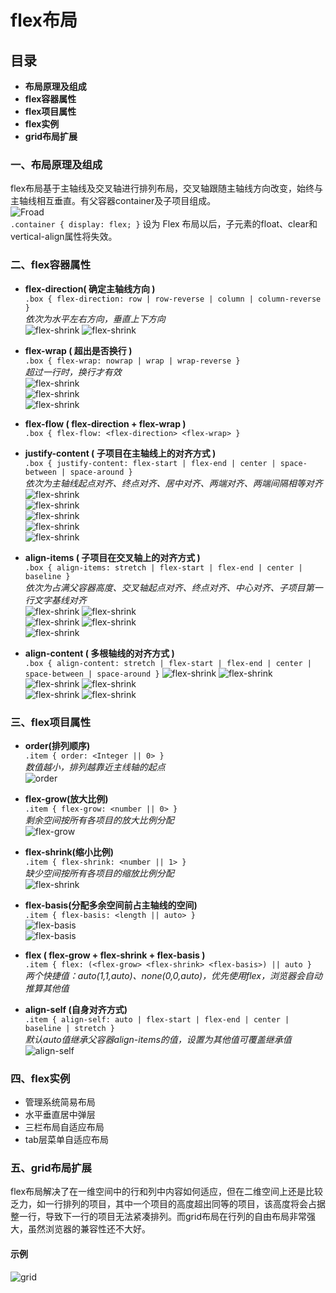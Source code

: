 # flex布局

## 目录
* **布局原理及组成**
* **flex容器属性**
* **flex项目属性**
* **flex实例**
* **grid布局扩展**

### 一、布局原理及组成

flex布局基于主轴线及交叉轴进行排列布局，交叉轴跟随主轴线方向改变，始终与主轴线相互垂直。有父容器container及子项目组成。<br>
![Froad](https://www.w3.org/TR/css-flexbox-1/images/flex-direction-terms.svg)<br>
``
.container {
    display: flex;
}
``
设为 Flex 布局以后，子元素的float、clear和vertical-align属性将失效。

### 二、flex容器属性
* **flex-direction( 确定主轴线方向 )**<br>
``
.box { flex-direction: row | row-reverse | column | column-reverse }
``<br>*依次为水平左右方向，垂直上下方向*<br>
![flex-shrink](https://pawellin.github.io/css-layout/img/row.png)
![flex-shrink](https://pawellin.github.io/css-layout/img/column.png)<br>

* **flex-wrap ( 超出是否换行 )**<br>
``
.box { flex-wrap: nowrap | wrap | wrap-reverse }
``<br>*超过一行时，换行才有效*<br>
![flex-shrink](https://pawellin.github.io/css-layout/img/nowrap.png)<br>
![flex-shrink](https://pawellin.github.io/css-layout/img/wrap.png)<br>
![flex-shrink](https://pawellin.github.io/css-layout/img/wrap-reverse.png)<br>

* **flex-flow ( flex-direction + flex-wrap )**<br>
``
.box { flex-flow: <flex-direction> <flex-wrap> }
``

* **justify-content   ( 子项目在主轴线上的对齐方式 )**<br>
``
.box { justify-content: flex-start | flex-end | center | space-between | space-around }
``<br>*依次为主轴线起点对齐、终点对齐、居中对齐、两端对齐、两端间隔相等对齐*<br>
![flex-shrink](https://pawellin.github.io/css-layout/img/flex-start.png)<br>
![flex-shrink](https://pawellin.github.io/css-layout/img/flex-end.png)<br>
![flex-shrink](https://pawellin.github.io/css-layout/img/center.png)<br>
![flex-shrink](https://pawellin.github.io/css-layout/img/space-between.png)<br>
![flex-shrink](https://pawellin.github.io/css-layout/img/space-around.png)<br>

* **align-items   ( 子项目在交叉轴上的对齐方式 )**<br>
``
.box { align-items: stretch | flex-start | flex-end | center | baseline }
``<br>*依次为占满父容器高度、交叉轴起点对齐、终点对齐、中心对齐、子项目第一行文字基线对齐*<br>
![flex-shrink](https://pawellin.github.io/css-layout/img/1stretch.png)
![flex-shrink](https://pawellin.github.io/css-layout/img/1flex-start.png)<br>
![flex-shrink](https://pawellin.github.io/css-layout/img/1flex-end.png)
![flex-shrink](https://pawellin.github.io/css-layout/img/1center.png)<br>
![flex-shrink](https://pawellin.github.io/css-layout/img/1baseline.png)<br>

* **align-content ( 多根轴线的对齐方式 )**<br>
``
.box { align-content: stretch | flex-start | flex-end | center | space-between | space-around }
``
![flex-shrink](https://pawellin.github.io/css-layout/img/stretch.png)
![flex-shrink](https://pawellin.github.io/css-layout/img/sflex-start.png)<br>
![flex-shrink](https://pawellin.github.io/css-layout/img/sflex-end.png)
![flex-shrink](https://pawellin.github.io/css-layout/img/scenter.png)<br>
![flex-shrink](https://pawellin.github.io/css-layout/img/sspace-between.png)
![flex-shrink](https://pawellin.github.io/css-layout/img/sspace-around.png)<br>

### 三、flex项目属性
* **order(排列顺序)**<br>
`
.item { order: <Integer || 0> }
`<br>*数值越小，排列越靠近主线轴的起点*<br>
![order](https://pawellin.github.io/css-layout/img/order.png)<br>

* **flex-grow(放大比例)**<br>
`
.item { flex-grow: <number || 0> }
`<br>*剩余空间按所有各项目的放大比例分配*<br>
![flex-grow](https://pawellin.github.io/css-layout/img/flex-grow.png)<br>

* **flex-shrink(缩小比例)**<br>
`
.item { flex-shrink: <number || 1> }
`<br>*缺少空间按所有各项目的缩放比例分配*<br>
![flex-shrink](https://pawellin.github.io/css-layout/img/flex-shrink.png)<br>

* **flex-basis(分配多余空间前占主轴线的空间)**<br>
`
.item { flex-basis: <length || auto> }
`<br>
![flex-basis](https://pawellin.github.io/css-layout/img/flex-basis1.png)<br>
![flex-basis](https://pawellin.github.io/css-layout/img/flex-basis2.png)<br>

* **flex ( flex-grow + flex-shrink + flex-basis )**<br>
`
.item { flex: (<flex-grow> <flex-shrink> <flex-basis>) || auto }
`
<br>*两个快捷值：auto(1,1,auto)、none(0,0,auto)，优先使用flex，浏览器会自动推算其他值*<br>
* **align-self (自身对齐方式)**<br>
`
.item { align-self: auto | flex-start | flex-end | center | baseline | stretch }
`<br>*默认auto值继承父容器align-items的值，设置为其他值可覆盖继承值*<br>
![align-self](https://pawellin.github.io/css-layout/img/align-self.png)<br>

### 四、flex实例
* 管理系统简易布局
* 水平垂直居中弹层
* 三栏布局自适应布局
* tab层菜单自适应布局

### 五、grid布局扩展
flex布局解决了在一维空间中的行和列中内容如何适应，但在二维空间上还是比较乏力，如一行排列的项目，其中一个项目的高度超出同等的项目，该高度将会占据整一行，导致下一行的项目无法紧凑排列。而grid布局在行列的自由布局非常强大，虽然浏览器的兼容性还不大好。
#### 示例
![grid](https://pawellin.github.io/css-layout/img/grid-end.png)<br>



